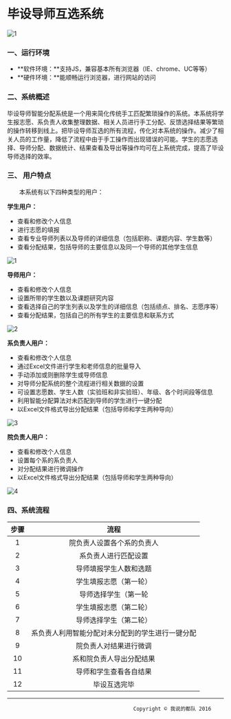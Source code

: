 # 毕设导师互选系统

![1](https://cloud.githubusercontent.com/assets/20432947/21543803/98d53e98-ce04-11e6-8647-5b27ada69f0d.png)

### 一、运行环境

- **软件环境：**支持JS，兼容基本所有浏览器（IE、chrome、UC等等）
- **硬件环境：**能顺畅运行浏览器，进行网站的访问



### 二、系统概述

​         毕设导师智能分配系统是一个用来简化传统手工匹配繁琐操作的系统。本系统将学生报志愿、系负责人收集整理数据、相关人员进行手工分配、反馈选择结果等繁琐的操作转移到线上。把毕设导师互选的所有流程，传化对本系统的操作。减少了相关人员的工作量，降低了流程中由于手工操作而出现错误的可能。学生的志愿选择、导师分配、数据统计、结果查看及导出等操作均可在上系统完成，提高了毕设导师选择的效率。



### 三、 用户特点

　　本系统有以下四种类型的用户：

**学生用户：**

- 查看和修改个人信息
- 进行志愿的填报
- 查看专业导师列表以及导师的详细信息（包括职称、课题内容、学生数等）
- 查看分配结果，包括导师的主要信息以及同一个导师的其他学生信息

![1](https://cloud.githubusercontent.com/assets/20432947/21561383/0da3e3f8-cea7-11e6-9866-ce77774acf69.png)



**导师用户：**

- 查看和修改个人信息
- 设置所带的学生数以及课题研究内容
- 查看选择自己的学生列表以及学生的详细信息（包括绩点、排名、志愿序等）
- 查看分配结果，包括自己的所有学生的主要信息和联系方式

![2](https://cloud.githubusercontent.com/assets/20432947/21561384/12e712c2-cea7-11e6-952c-9d18be092a8d.png)



**系负责人用户：**

- 查看和修改个人信息
- 通过Excel文件进行学生和老师信息的批量导入
- 手动添加或则删除学生或导师信息
- 对导师分配系统的整个流程进行相关数据的设置
- 可设置志愿数、学生人数（实验班和非实验班）、年级、各个时间段等信息
- 利用智能分配算法对未匹配到导师的学生进行一键分配
- 以Excel文件格式导出分配结果（包括导师和学生两种导向）

![3](https://cloud.githubusercontent.com/assets/20432947/21561389/1755571a-cea7-11e6-95f9-a7220ed520f4.png)



**院负责人用户：**

- 查看和修改个人信息
- 设置每个系的系负责人
- 对分配结果进行微调操作
- 以Excel文件格式导出分配结果（包括导师和学生两种导向）

![4](https://cloud.githubusercontent.com/assets/20432947/21561393/198583a2-cea7-11e6-9358-9f3a0f87bcbc.png)
  	

### 四、系统流程

|  步骤  |            流程            |
| :--: | :----------------------: |
|  1   |      院负责人设置各个系的负责人       |
|  2   |        系负责人进行匹配设置        |
|  3   |       导师填报学生人数和选题        |
|  4   |       学生填报志愿（第一轮）        |
|  5   |        导师选择学生（第一轮        |
|  6   |       学生填报志愿（第二轮）        |
|  7   |       导师选择学生（第二轮）        |
|  8   | 系负责人利用智能分配对未分配到的学生进行一键分配 |
|  9   |       院负责人对结果进行微调        |
|  10  |       系和院负责人导出分配结果       |
|  11  |       导师和学生查看各自结果        |
|  12  |          毕设互选完毕          |

------

                                             Copyright © 我说的都队 2016

